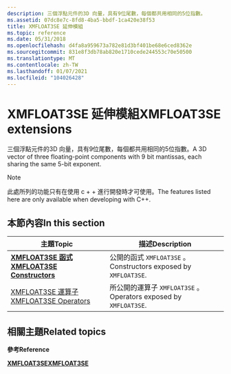 ```yaml
---
description: 三個浮點元件的3D 向量，具有9位尾數，每個都共用相同的5位指數。
ms.assetid: 07dc8e7c-8fd8-4ba5-bbdf-1ca420e38f53
title: XMFLOAT3SE 延伸模組
ms.topic: reference
ms.date: 05/31/2018
ms.openlocfilehash: d4fa8a959673a782e81d3bf401be68e6ced8362e
ms.sourcegitcommit: 831e8f3db78ab820e1710cede244553c70e50500
ms.translationtype: MT
ms.contentlocale: zh-TW
ms.lasthandoff: 01/07/2021
ms.locfileid: "104026428"
---
```

# <a name="xmfloat3se-extensions"></a><span data-ttu-id="a88ac-103">XMFLOAT3SE 延伸模組</span><span class="sxs-lookup"><span data-stu-id="a88ac-103">XMFLOAT3SE extensions</span></span>

<span data-ttu-id="a88ac-104">三個浮點元件的3D 向量，具有9位尾數，每個都共用相同的5位指數。</span><span class="sxs-lookup"><span data-stu-id="a88ac-104">A 3D vector of three floating-point components with 9 bit mantissas, each sharing the same 5-bit exponent.</span></span>

> [!Note]  
> <span data-ttu-id="a88ac-105">此處所列的功能只有在使用 c + + 進行開發時才可使用。</span><span class="sxs-lookup"><span data-stu-id="a88ac-105">The features listed here are only available when developing with C++.</span></span>

 

## <a name="in-this-section"></a><span data-ttu-id="a88ac-106">本節內容</span><span class="sxs-lookup"><span data-stu-id="a88ac-106">In this section</span></span>



| <span data-ttu-id="a88ac-107">主題</span><span class="sxs-lookup"><span data-stu-id="a88ac-107">Topic</span></span>                                                           | <span data-ttu-id="a88ac-108">描述</span><span class="sxs-lookup"><span data-stu-id="a88ac-108">Description</span></span>                                      |
|-----------------------------------------------------------------|--------------------------------------------------|
| [<span data-ttu-id="a88ac-109">**XMFLOAT3SE 函式**</span><span class="sxs-lookup"><span data-stu-id="a88ac-109">**XMFLOAT3SE Constructors**</span></span>](xmfloat3se-ctor.md)<br/>   | <span data-ttu-id="a88ac-110">公開的函式 `XMFLOAT3SE` 。</span><span class="sxs-lookup"><span data-stu-id="a88ac-110">Constructors exposed by `XMFLOAT3SE`.</span></span><br/> |
| [<span data-ttu-id="a88ac-111">XMFLOAT3SE 運算子</span><span class="sxs-lookup"><span data-stu-id="a88ac-111">XMFLOAT3SE Operators</span></span>](ovw-xmfloat3se-operators.md)<br/> | <span data-ttu-id="a88ac-112">所公開的運算子 `XMFLOAT3SE` 。</span><span class="sxs-lookup"><span data-stu-id="a88ac-112">Operators exposed by `XMFLOAT3SE`.</span></span><br/>    |



 

## <a name="related-topics"></a><span data-ttu-id="a88ac-113">相關主題</span><span class="sxs-lookup"><span data-stu-id="a88ac-113">Related topics</span></span>

<dl> <dt>

<span data-ttu-id="a88ac-114">**參考**</span><span class="sxs-lookup"><span data-stu-id="a88ac-114">**Reference**</span></span>
</dt> <dt>

[<span data-ttu-id="a88ac-115">**XMFLOAT3SE**</span><span class="sxs-lookup"><span data-stu-id="a88ac-115">**XMFLOAT3SE**</span></span>](/windows/win32/api/directxpackedvector/ns-directxpackedvector-xmfloat3se)
</dt> </dl>

 

 
